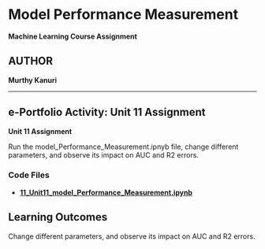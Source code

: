 # Model Performance Measurement

**Machine Learning Course Assignment**

## AUTHOR

**Murthy Kanuri**

---

## e-Portfolio Activity: **Unit 11 Assignment**

**Unit 11 Assignment**

Run the model_Performance_Measurement.ipnyb file, change different parameters, and observe its impact on AUC and R2 errors.

### Code Files

- **[11\_Unit11_model_Performance_Measurement.ipynb](https://github.com/m-kanuri/m-kanuri.github.io/blob/main/MachineLearning/Unit11/Unit11_model_Performance_Measurement.ipynb)**

## Learning Outcomes

Change different parameters, and observe its impact on AUC and R2 errors.


